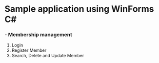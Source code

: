 # Sample application using WinForms C#
### - Membership management

1. Login
2. Register Member
3. Search, Delete and Update Member
